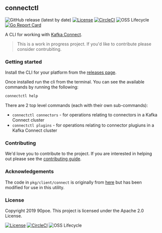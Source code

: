 ## connectctl
![GitHub release (latest by date)](https://img.shields.io/github/v/release/90poe/connectctl)
[![License](https://img.shields.io/badge/License-Apache%202.0-blue.svg)](https://opensource.org/licenses/Apache-2.0)
[![CircleCI](https://circleci.com/gh/90poe/connectctl/tree/master.svg?style=svg)](https://circleci.com/gh/90poe/connectctl/tree/master)
![OSS Lifecycle](https://img.shields.io/osslifecycle/90poe/connectctl)
[![Go Report Card](https://goreportcard.com/badge/github.com/90poe/connectctl)](https://goreportcard.com/report/github.com/90poe/connectctl)


A CLI for working with [Kafka Connect](https://docs.confluent.io/current/connect/index.html).

> This is a work in progress project. If you'd like to contribute please consider contrubiting.

### Getting started

Install the CLI for your platform from the [releases page](https://github.com/90poe/connectctl/releases).

Once installed run the cli from the terminal. You can see the available commands by running 
the following:

```bash
connectctl help
```

There are 2 top level commands (each with their own sub-commands):
- `connectctl connectors` - for operations relating to connectors in a Kafka Connect cluster
- `connectctl plugins` - for operations relating to connector plugiuns in a Kafka Connect cluster

### Contributing

We'd love you to contribute to the project. If you are interested in helping out please 
see the [contributing guide](CONTRIBUTING.md).

### Acknowledgements
The code in `pkg/client/connect` is originally from [here](https://github.com/go-kafka/connect) but has been modified for use in this utility.

### License

Copyright 2019 90poe.  This project is licensed under the Apache 2.0 License.


[![License](https://img.shields.io/badge/License-Apache%202.0-blue.svg)](https://opensource.org/licenses/Apache-2.0)
[![CircleCI](https://circleci.com/gh/90poe/connectctl/tree/master.svg?style=svg)](https://circleci.com/gh/90poe/connectctl/tree/master)
![OSS Lifecycle](https://img.shields.io/osslifecycle/90poe/connectctl)
